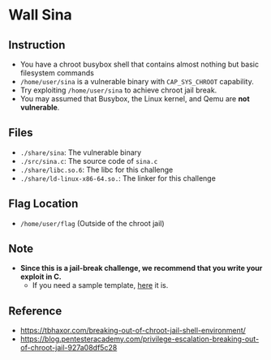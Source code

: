 # Wall Sina

## Instruction

- You have a chroot busybox shell that contains almost nothing but basic filesystem commands
- `/home/user/sina` is a vulnerable binary with `CAP_SYS_CHROOT` capability.
- Try exploiting `/home/user/sina` to achieve chroot jail break.
- You may assumed that Busybox, the Linux kernel, and Qemu are **not vulnerable**.

## Files

- `./share/sina`: The vulnerable binary
- `./src/sina.c`: The source code of `sina.c`
- `./share/libc.so.6`: The libc for this challenge
- `./share/ld-linux-x86-64.so.`: The linker for this challenge

## Flag Location

- `/home/user/flag` (Outside of the chroot jail)

## Note

- **Since this is a jail-break challenge, we recommend that you write your exploit in C.**
    - If you need a sample template, [here](https://gist.github.com/wxrdnx/ea4b97a758b720e39cd8bfb78753c5bb) it is.

## Reference

- <https://tbhaxor.com/breaking-out-of-chroot-jail-shell-environment/>
- <https://blog.pentesteracademy.com/privilege-escalation-breaking-out-of-chroot-jail-927a08df5c28>
